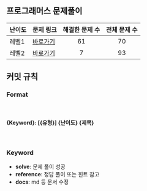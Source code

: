 ## 프로그래머스 문제풀이

난이도|문제 링크|해결한 문제 수| 전체 문제 수
------|---|:---:|:---:|
레벨1|[바로가기](https://github.com/HyungJun-Yoo/programmers/blob/main/Lv1/Lv1.md)|61|70
레벨2|[바로가기](https://github.com/HyungJun-Yoo/programmers/blob/main/Lv2/Lv2.md)|7|93


## 커밋 규칙

### **Format**
<br>


#### {Keyword}: [{유형}] {난이도} {제목}  

<br>


### **Keyword**
- **solve**: 문제 풀이 성공
- **reference**: 정답 풀이 또는 힌트 참고
- **docs**: md 등 문서 수정


